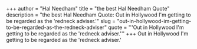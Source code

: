 +++
author = "Hal Needham"
title = "the best Hal Needham Quote"
description = "the best Hal Needham Quote: Out in Hollywood I'm getting to be regarded as the 'redneck adviser.'"
slug = "out-in-hollywood-im-getting-to-be-regarded-as-the-redneck-adviser"
quote = '''Out in Hollywood I'm getting to be regarded as the 'redneck adviser.'''
+++
Out in Hollywood I'm getting to be regarded as the 'redneck adviser.'
